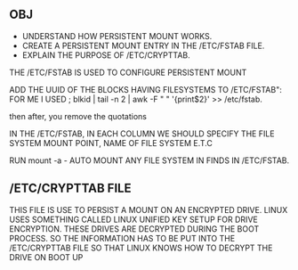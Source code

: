 OBJ
-
- UNDERSTAND HOW PERSISTENT MOUNT WORKS.
- CREATE A PERSISTENT MOUNT ENTRY IN THE /ETC/FSTAB FILE.
- EXPLAIN THE PURPOSE OF /ETC/CRYPTTAB.

THE /ETC/FSTAB IS USED TO CONFIGURE PERSISTENT MOUNT

ADD THE UUID OF THE BLOCKS HAVING FILESYSTEMS TO /ETC/FSTAB": FOR ME I USED ;
blkid | tail -n 2 | awk -F " " '{print$2}' >> /etc/fstab.

then after, you remove the quotations

IN THE /ETC/FSTAB, IN EACH COLUMN WE SHOULD SPECIFY THE FILE SYSTEM MOUNT POINT, NAME OF FILE SYSTEM E.T.C

RUN mount -a - AUTO MOUNT ANY FILE SYSTEM IN FINDS IN /ETC/FSTAB.

/ETC/CRYPTTAB FILE
--
THIS FILE IS USE TO PERSIST A MOUNT ON AN ENCRYPTED DRIVE. LINUX USES SOMETHING CALLED LINUX UNIFIED KEY SETUP FOR DRIVE ENCRYPTION. THESE DRIVES ARE DECRYPTED DURING THE BOOT PROCESS. 
SO THE INFORMATION HAS TO BE PUT INTO THE /ETC/CRYPTTAB FILE SO THAT LINUX KNOWS HOW TO DECRYPT THE DRIVE ON BOOT UP
